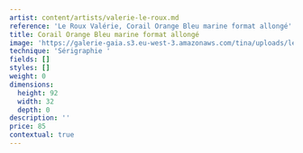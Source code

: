 ```yaml
---
artist: content/artists/valerie-le-roux.md
reference: 'Le Roux Valérie, Corail Orange Bleu marine format allongé'
title: Corail Orange Bleu marine format allongé
image: 'https://galerie-gaia.s3.eu-west-3.amazonaws.com/tina/uploads/le-roux-valerie/galerie-gaia-valérie leroux-IMG_6342.jpg'
technique: 'Sérigraphie '
fields: []
styles: []
weight: 0
dimensions:
  height: 92
  width: 32
  depth: 0
description: ''
price: 85
contextual: true
---
```


